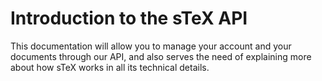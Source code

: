# Introduction to the sTeX API

This documentation will allow you to manage your account and your documents through our API, and also serves the need of explaining more about how sTeX works in all its technical details.


